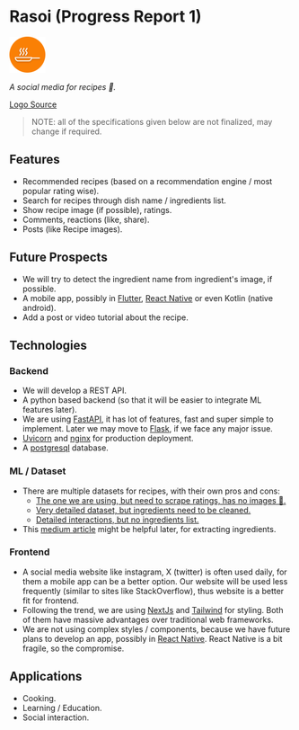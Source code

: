# Rasoi (Progress Report 1)

<img src='../web/public/icon-512.png' width="64">

_A social media for recipes 🍳._

[Logo Source](https://www.flaticon.com/free-icon/frying-pan_1222796?term=frying+pan&related_id=1222796)

> NOTE: all of the specifications given below are not finalized, may change if required.

## Features

- Recommended recipes (based on a recommendation engine / most popular rating wise).
- Search for recipes through dish name / ingredients list.
- Show recipe image (if possible), ratings.
- Comments, reactions (like, share).
- Posts (like Recipe images).

## Future Prospects

- We will try to detect the ingredient name from ingredient's image, if possible.
- A mobile app, possibly in [Flutter](https://flutter.dev/), [React Native](https://reactnative.dev/) or even Kotlin (native android).
- Add a post or video tutorial about the recipe.

## Technologies

### Backend

- We will develop a REST API.
- A python based backend (so that it will be easier to integrate ML features later).
- We are using [FastAPI](https://fastapi.tiangolo.com/), it has lot of features, fast and super simple to implement. Later we may move to [Flask](https://flask.palletsprojects.com/en/3.0.x/), if we face any major issue.
- [Uvicorn](https://www.uvicorn.org/) and [nginx](https://nginx.org/en/) for production deployment.
- A [postgresql](https://www.postgresql.org/) database.

### ML / Dataset

- There are multiple datasets for recipes, with their own pros and cons:
  - [The one we are using, but need to scrape ratings, has no images 🙁.](https://www.kaggle.com/datasets/paultimothymooney/recipenlg/data)
  - [Very detailed dataset, but ingredients need to be cleaned.](https://eightportions.com/datasets/Recipes/)
  - [Detailed interactions, but no ingredients list.](https://www.kaggle.com/datasets/shuyangli94/food-com-recipes-and-user-interactions?select=RAW_recipes.csv)
- This [medium article](https://towardsdatascience.com/building-a-recipe-recommendation-system-297c229dda7b) might be helpful later, for extracting ingredients.

### Frontend

- A social media website like instagram, X (twitter) is often used daily, for them a mobile app can be a better option. Our website will be used less frequently (similar to sites like StackOverflow), thus website is a better fit for frontend.
- Following the trend, we are using [NextJs](https://nextjs.org/) and [Tailwind](https://tailwindcss.com/) for styling. Both of them have massive advantages over traditional web frameworks.
- We are not using complex styles / components, because we have future plans to develop an app, possibly in [React Native](https://reactnative.dev/). React Native is a bit fragile, so the compromise.

## Applications

- Cooking.
- Learning / Education.
- Social interaction.
